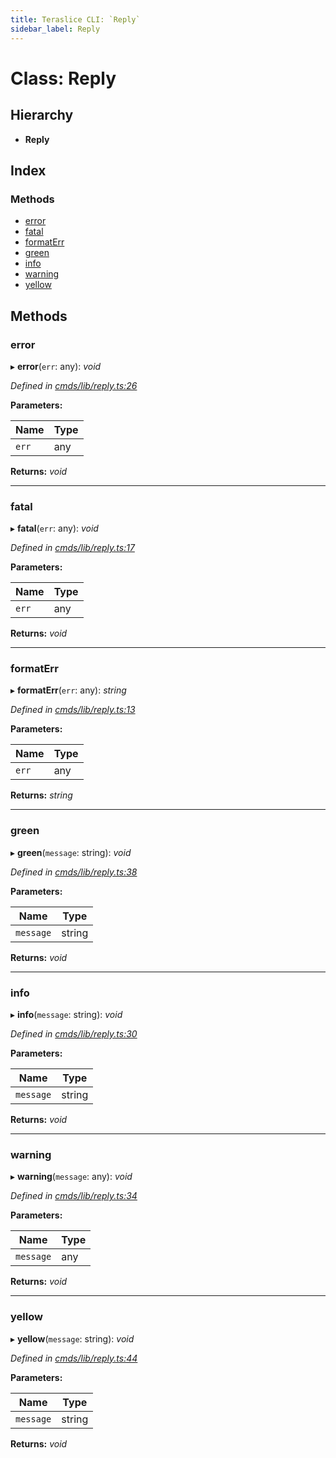 ```yaml
---
title: Teraslice CLI: `Reply`
sidebar_label: Reply
---
```


# Class: Reply

## Hierarchy

* **Reply**

## Index

### Methods

* [error](reply.md#error)
* [fatal](reply.md#fatal)
* [formatErr](reply.md#formaterr)
* [green](reply.md#green)
* [info](reply.md#info)
* [warning](reply.md#warning)
* [yellow](reply.md#yellow)

## Methods

###  error

▸ **error**(`err`: any): *void*

*Defined in [cmds/lib/reply.ts:26](https://github.com/terascope/teraslice/blob/d8feecc03/packages/teraslice-cli/src/cmds/lib/reply.ts#L26)*

**Parameters:**

Name | Type |
------ | ------ |
`err` | any |

**Returns:** *void*

___

###  fatal

▸ **fatal**(`err`: any): *void*

*Defined in [cmds/lib/reply.ts:17](https://github.com/terascope/teraslice/blob/d8feecc03/packages/teraslice-cli/src/cmds/lib/reply.ts#L17)*

**Parameters:**

Name | Type |
------ | ------ |
`err` | any |

**Returns:** *void*

___

###  formatErr

▸ **formatErr**(`err`: any): *string*

*Defined in [cmds/lib/reply.ts:13](https://github.com/terascope/teraslice/blob/d8feecc03/packages/teraslice-cli/src/cmds/lib/reply.ts#L13)*

**Parameters:**

Name | Type |
------ | ------ |
`err` | any |

**Returns:** *string*

___

###  green

▸ **green**(`message`: string): *void*

*Defined in [cmds/lib/reply.ts:38](https://github.com/terascope/teraslice/blob/d8feecc03/packages/teraslice-cli/src/cmds/lib/reply.ts#L38)*

**Parameters:**

Name | Type |
------ | ------ |
`message` | string |

**Returns:** *void*

___

###  info

▸ **info**(`message`: string): *void*

*Defined in [cmds/lib/reply.ts:30](https://github.com/terascope/teraslice/blob/d8feecc03/packages/teraslice-cli/src/cmds/lib/reply.ts#L30)*

**Parameters:**

Name | Type |
------ | ------ |
`message` | string |

**Returns:** *void*

___

###  warning

▸ **warning**(`message`: any): *void*

*Defined in [cmds/lib/reply.ts:34](https://github.com/terascope/teraslice/blob/d8feecc03/packages/teraslice-cli/src/cmds/lib/reply.ts#L34)*

**Parameters:**

Name | Type |
------ | ------ |
`message` | any |

**Returns:** *void*

___

###  yellow

▸ **yellow**(`message`: string): *void*

*Defined in [cmds/lib/reply.ts:44](https://github.com/terascope/teraslice/blob/d8feecc03/packages/teraslice-cli/src/cmds/lib/reply.ts#L44)*

**Parameters:**

Name | Type |
------ | ------ |
`message` | string |

**Returns:** *void*
